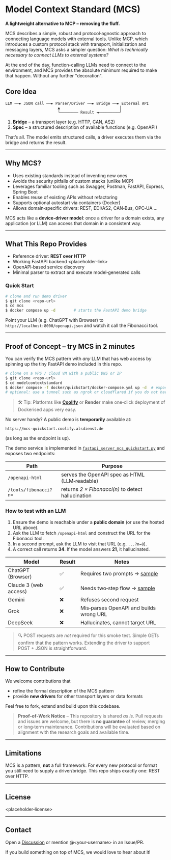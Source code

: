 # Model Context Standard (MCS)

**A lightweight alternative to MCP – removing the fluff.**

MCS describes a simple, robust and protocol‑agnostic approach to connecting language models with external tools. Unlike MCP, which introduces a custom protocol stack with transport, initialization and messaging layers, MCS asks a simpler question: *What is technically necessary to connect LLMs to external systems?*

At the end of the day, function-calling LLMs need to connect to the environment, and MCS provides the absolute minimum required to make that happen. Without any further "decoration".

## Core Idea

```
LLM ──► JSON call ──► Parser/Driver ──► Bridge ──► External API
                       ▲                          │
                       └──────── Result ◄─────────┘
```

1. **Bridge** – a transport layer (e.g. HTTP, CAN, AS2)
2. **Spec** – a structured description of available functions (e.g. OpenAPI)

That’s all. The model emits structured calls, a driver executes them via the bridge and returns the result.

---

## Why MCS?

* Uses existing standards instead of inventing new ones
* Avoids the security pitfalls of custom stacks (unlike MCP)
* Leverages familiar tooling such as Swagger, Postman, FastAPI, Express, Spring Boot
* Enables reuse of existing APIs without refactoring
* Supports optional autostart via containers (Docker)
* Allows domain‑specific drivers: REST, EDI/AS2, CAN‑Bus, OPC‑UA …

MCS acts like a **device‑driver model**: once a driver for a domain exists, any application (or LLM) can access that domain in a consistent way.

---

## What This Repo Provides

* Reference driver: **REST over HTTP**
* Working FastAPI backend \<placeholder‑link>
* OpenAPI‑based service discovery
* Minimal parser to extract and execute model‑generated calls

### Quick Start

```bash
# clone and run demo driver
$ git clone <repo-url>
$ cd mcs
$ docker compose up -d        # starts the FastAPI demo bridge
```

Point your LLM (e.g. ChatGPT with Browser) to `http://localhost:8000/openapi.json` and watch it call the Fibonacci tool.

---

## Proof of Concept – try MCS in 2 minutes

You can verify the MCS pattern with *any* LLM that has web access by spinning up the tiny FastAPI demo included in this repo.

```bash
# clone on a VPS / cloud VM with a public DNS or IP
$ git clone <repo-url>
$ cd modelcontextstandard
$ docker compose -f docker/quickstart/docker-compose.yml up -d  # exposes :8000 on your public host
# optional: use a tunnel such as ngrok or cloudflared if you do not have a static IP
```

> 🛠️ Tip: Platforms like **[Coolify](https://coolify.io)** or **Render** make one‑click deployment of Dockerised apps very easy.

No server handy? A public demo is **temporarily** available at:

```
https://mcs-quickstart.coolify.alsdienst.de
```

(as long as the endpoint is up).

The demo service is implemented in [`fastapi_server_mcs_quickstart.py`](fastapi_server_mcs_quickstart.py) and exposes two endpoints:

| Path                  | Purpose                                            |
| --------------------- | -------------------------------------------------- |
| `/openapi-html`       | serves the OpenAPI spec as HTML (LLM‑readable)     |
| `/tools/fibonacci?n=` | returns *2 × Fibonacci(n)* to detect hallucination |

### How to test with an LLM

1. Ensure the demo is reachable under a **public domain** (or use the hosted URL above).
2. Ask the LLM to fetch `/openapi-html` and construct the URL for the Fibonacci tool.
3. In a second prompt, ask the LLM to visit that URL (e.g. `...?n=8`).
4. A correct call returns **34**. If the model answers **21**, it hallucinated.

| Model                 | Result | Notes                                                                                              |
| --------------------- | ------ | -------------------------------------------------------------------------------------------------- |
| ChatGPT (Browser)     | ✅      | Requires two prompts → [sample](https://chat.openai.com/share/68582042-280c-8009-8e18-d44cb72a4a2) |
| Claude 3 (web access) | ✅      | Needs two‑step flow → [sample](https://claude.ai/share/57128a2d-22f8-440f-a09d-41018459d94f)       |
| Gemini                | ❌      | Refuses second request                                                                             |
| Grok                  | ❌      | Mis‑parses OpenAPI and builds wrong URL                                                            |
| DeepSeek              | ❌      | Hallucinates, cannot target URL                                                                    |

> 🔍 POST requests are *not* required for this smoke test. Simple GETs confirm that the pattern works. Extending the driver to support POST + JSON is straightforward.


---

## How to Contribute

We welcome contributions that

* refine the formal description of the MCS pattern
* provide **new drivers** for other transport layers or data formats

Feel free to fork, extend and build upon this codebase.

> **Proof‑of‑Work Notice** – This repository is shared *as is*. Pull requests and issues are welcome, but there is **no guarantee** of review, merging or long‑term maintenance. Contributions will be evaluated based on alignment with the research goals and available time.

---

## Limitations

MCS is a pattern, **not** a full framework. For every new protocol or format you still need to supply a driver/bridge. This repo ships exactly one: REST over HTTP.

---

## License

\<placeholder‑license>

---

## Contact

Open a [Discussion](placeholder‑link) or mention @\<your‑username> in an Issue/PR.

If you build something on top of MCS, we would love to hear about it!
